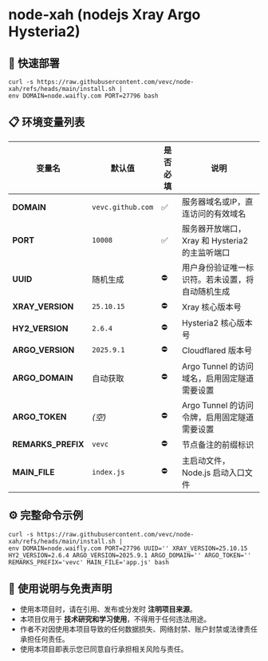 # node-xah (nodejs Xray Argo Hysteria2)

## 🚀 快速部署

```
curl -s https://raw.githubusercontent.com/vevc/node-xah/refs/heads/main/install.sh |
env DOMAIN=node.waifly.com PORT=27796 bash
```

## 📋 环境变量列表

| 变量名             | 默认值            | 是否必填 | 说明                                             |
| ------------------ | ----------------- | -------- | ------------------------------------------------ |
| **DOMAIN**         | `vevc.github.com` | ✅        | 服务器域名或IP，直连访问的有效域名               |
| **PORT**           | `10008`           | ✅        | 服务器开放端口，Xray 和 Hysteria2 的主监听端口   |
| **UUID**           | 随机生成          | ⛔        | 用户身份验证唯一标识符。若未设置，将自动随机生成 |
| **XRAY_VERSION**   | `25.10.15`        | ⛔        | Xray 核心版本号                                  |
| **HY2_VERSION**    | `2.6.4`           | ⛔        | Hysteria2 核心版本号                             |
| **ARGO_VERSION**   | `2025.9.1`        | ⛔        | Cloudflared 版本号                               |
| **ARGO_DOMAIN**    | 自动获取          | ⛔        | Argo Tunnel 的访问域名，启用固定隧道需要设置     |
| **ARGO_TOKEN**     | *(空)*            | ⛔        | Argo Tunnel 的访问令牌，启用固定隧道需要设置     |
| **REMARKS_PREFIX** | `vevc`            | ⛔        | 节点备注的前缀标识                               |
| **MAIN_FILE**      | `index.js`        | ⛔        | 主启动文件，Node.js 启动入口文件                 |

## ⚙️ 完整命令示例

```
curl -s https://raw.githubusercontent.com/vevc/node-xah/refs/heads/main/install.sh |
env DOMAIN=node.waifly.com PORT=27796 UUID='' XRAY_VERSION=25.10.15 HY2_VERSION=2.6.4 ARGO_VERSION=2025.9.1 ARGO_DOMAIN='' ARGO_TOKEN='' REMARKS_PREFIX='vevc' MAIN_FILE='app.js' bash
```

## 📢 使用说明与免责声明

- 使用本项目时，请在引用、发布或分发时 **注明项目来源**。
- 本项目仅用于 **技术研究和学习使用**，不得用于任何违法用途。
- 作者不对因使用本项目导致的任何数据损失、网络封禁、账户封禁或法律责任承担任何责任。
- 使用本项目即表示您已同意自行承担相关风险与责任。
